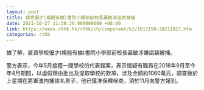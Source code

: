 ```yaml
---
layout: post
title: 據悉優才(楊殷有娣)書院小學部前校長聶敏涉盜款被捕
date: 2021-10-27 11:38:30.000000000 +08:00
link: https://news.rthk.hk/rthk/ch/component/k2/1617150-20211027.htm
categories: rthk
---
```


據了解，直資學校優才(楊殷有娣)書院小學部前校長聶敏涉嫌盜竊被捕。

警方表示，今年5月接獲一間學校的代表報案，表示懷疑有職員在2018年9月至今年4月期間，以虛假理由批出及提取學校的款項，涉及金額約1060萬元，調查後於上星期在將軍澳拘捕該名男子，他已獲准保釋候查，須於11月向警方報到。
